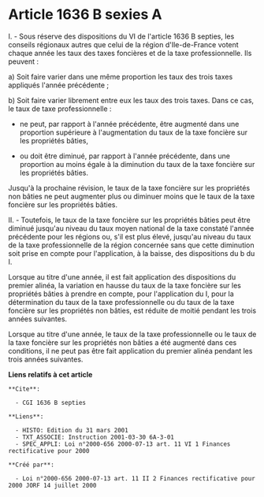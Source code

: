 # Article 1636 B sexies A

I. - Sous réserve des dispositions du VI de l'article 1636 B septies, les conseils régionaux autres que celui de la région
d'Ile-de-France votent chaque année les taux des taxes foncières et de la taxe professionnelle. Ils peuvent :

a) Soit faire varier dans une même proportion les taux des trois taxes appliqués l'année précédente ;

b) Soit faire varier librement entre eux les taux des trois taxes. Dans ce cas, le taux de taxe professionnelle :

- ne peut, par rapport à l'année précédente, être augmenté dans une proportion supérieure à l'augmentation du taux de la taxe
foncière sur les propriétés bâties,

- ou doit être diminué, par rapport à l'année précédente, dans une proportion au moins égale à la diminution du taux de la
taxe foncière sur les propriétés bâties.

Jusqu'à la prochaine révision, le taux de la taxe foncière sur les propriétés non bâties ne peut augmenter plus ou diminuer
moins que le taux de la taxe foncière sur les propriétés bâties.

II. - Toutefois, le taux de la taxe foncière sur les propriétés bâties peut être diminué jusqu'au niveau du taux moyen
national de la taxe constaté l'année précédente pour les régions ou, s'il est plus élevé, jusqu'au niveau du taux de la taxe
professionnelle de la région concernée sans que cette diminution soit prise en compte pour l'application, à la baisse, des
dispositions du b du I.

Lorsque au titre d'une année, il est fait application des dispositions du premier alinéa, la variation en hausse du taux de
la taxe foncière sur les propriétés bâties à prendre en compte, pour l'application du I, pour la détermination du taux de la
taxe professionnelle ou du taux de la taxe foncière sur les propriétés non bâties, est réduite de moitié pendant les trois
années suivantes.

Lorsque au titre d'une année, le taux de la taxe professionnelle ou le taux de la taxe foncière sur les propriétés non bâties
a été augmenté dans ces conditions, il ne peut pas être fait application du premier alinéa pendant les trois années
suivantes.

**Liens relatifs à cet article**

	**Cite**:

	  - CGI 1636 B septies

	**Liens**:

	  - HISTO: Edition du 31 mars 2001
	  - TXT_ASSOCIE: Instruction 2001-03-30 6A-3-01
	  - SPEC_APPLI: Loi n°2000-656 2000-07-13 art. 11 VI 1 Finances rectificative pour 2000

	**Créé par**:

	  - Loi n°2000-656 2000-07-13 art. 11 II 2 Finances rectificative pour 2000 JORF 14 juillet 2000
